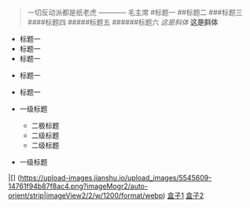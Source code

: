 >一切反动派都是纸老虎 ———— 毛主席
#标题一
##标题二
###标题三
####标题四
#####标题五
######标题六
*这是斜体*
**这是斜体**
- 标题一
- 标题一
- 标题一
+ 标题一
+ 标题一
  
+ 一级标题
  - 二极标题
  - 二级标题
  - 二级标题
+ 一级标题
  
|[] (https://upload-images.jianshu.io/upload_images/5545609-14761f94b87f8ac4.png?imageMogr2/auto-orient/strip|imageView2/2/w/1200/format/webp)
[盒子1](https://github.com/chenghen/CHZ.github.io/blob/master/learn/方盒子/2.cube.html)
[盒子2](https://github.com/chenghen/CHZ.github.io/blob/master/learn/方盒子/index.html)

